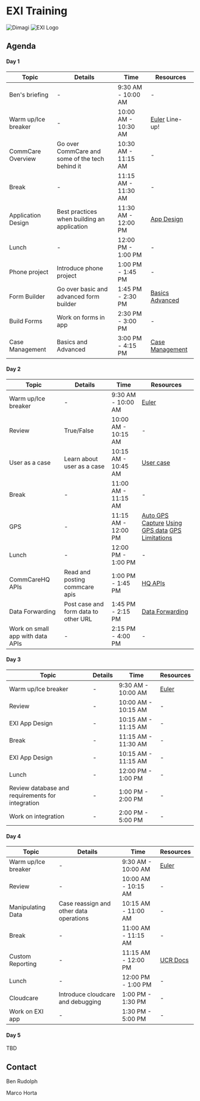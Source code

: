 # EXI Training

![Dimagi](https://media.licdn.com/media/p/5/005/030/05b/133f72a.png)
![EXI Logo](https://media.licdn.com/media/p/2/000/037/19b/32d4bf7.png)

## Agenda

#### Day 1

Topic | Details | Time | Resources
------------- | ------------- | ------------- | ------------
Ben's briefing  | - | 9:30 AM - 10:00 AM | -
Warm up/Ice breaker | - | 10:00 AM - 10:30 AM | [Euler](https://projecteuler.net/problem=14) Line-up!
CommCare Overview | Go over CommCare and some of the tech behind it | 10:30 AM - 11:15 AM | -
Break  | - | 11:15 AM - 11:30 AM | -
Application Design | Best practices when building an application | 11:30 AM - 12:00 PM | [App Design](https://confluence.dimagi.com/display/commcarepublic/Application+Building+Learning+Track#ApplicationBuildingLearningTrack-ApplicationDesign)
Lunch | - | 12:00 PM - 1:00 PM | -
Phone project | Introduce phone project | 1:00 PM - 1:45 PM | -
Form Builder | Go over basic and advanced form builder | 1:45 PM - 2:30 PM | [Basics](https://confluence.dimagi.com/display/commcarepublic/Application+Building+Learning+Track#ApplicationBuildingLearningTrack-FormBuilderBasics) [Advanced](https://confluence.dimagi.com/display/commcarepublic/Application+Building+Learning+Track#ApplicationBuildingLearningTrack-AdvancedFormBuilder)
Build Forms | Work on forms in app | 2:30 PM - 3:00 PM | -
Case Management | Basics and Advanced | 3:00 PM - 4:15 PM | [Case Management](https://confluence.dimagi.com/display/commcarepublic/Application+Building+Learning+Track#ApplicationBuildingLearningTrack-CaseManagement)

#### Day 2

Topic | Details | Time | Resources
------------- | ------------- | ------------- | ------------
Warm up/Ice breaker | - | 9:30 AM - 10:00 AM | [Euler](https://projecteuler.net/problem=17)
Review | True/False | 10:00 AM - 10:15 AM | -
User as a case | Learn about user as a case | 10:15 AM - 10:45 AM | [User case](https://confluence.dimagi.com/display/commcarepublic/User+Case)
Break  | - | 11:00 AM - 11:15 AM | -
GPS | - | 11:15 AM - 12:00 PM | [Auto GPS Capture](https://confluence.dimagi.com/display/commcarepublic/Automatic+GPS+Capture) [Using GPS data](https://confluence.dimagi.com/display/commcarepublic/Using+GPS+Data) [GPS Limitations](https://confluence.dimagi.com/display/commcarepublic/GPS+Limitations)
Lunch | - | 12:00 PM - 1:00 PM | -
CommCareHQ APIs | Read and posting commcare apis | 1:00 PM - 1:45 PM | [HQ APIs](https://confluence.dimagi.com/display/commcarepublic/CommCare+HQ+APIs)
Data Forwarding | Post case and form data to other URL | 1:45 PM - 2:15 PM | [Data Forwarding](https://confluence.dimagi.com/pages/viewpage.action?pageId=12224128)
Work on small app with data APIs | - | 2:15 PM - 4:00 PM | -

#### Day 3

Topic | Details | Time | Resources
------------- | ------------- | ------------- | ------------
Warm up/Ice breaker | - | 9:30 AM - 10:00 AM | [Euler](https://projecteuler.net/problem=24)
Review | - | 10:00 AM - 10:15 AM | -
EXI App Design | - | 10:15 AM - 11:15 AM | -
Break | - | 11:15 AM - 11:30 AM | -
EXI App Design | - | 10:15 AM - 11:15 AM | -
Lunch | - | 12:00 PM - 1:00 PM | -
Review database and requirements for integration | - | 1:00 PM - 2:00 PM | -
Work on integration | - | 2:00 PM - 5:00 PM | -

#### Day 4

Topic | Details | Time | Resources
------------- | ------------- | ------------- | ------------
Warm up/Ice breaker | - | 9:30 AM - 10:00 AM | [Euler](https://projecteuler.net/problem=43)
Review | - | 10:00 AM - 10:15 AM | -
Manipulating Data | Case reassign and other data operations | 10:15 AM - 11:00 AM | -
Break  | - | 11:00 AM - 11:15 AM | -
Custom Reporting | - | 11:15 AM - 12:00 PM | [UCR Docs](https://github.com/dimagi/commcare-hq/blob/master/corehq/apps/userreports/README.md)
Lunch | - | 12:00 PM - 1:00 PM | -
Cloudcare | Introduce cloudcare and debugging | 1:00 PM - 1:30 PM | -
Work on EXI app | - | 1:30 PM - 5:00 PM | -

#### Day 5

TBD

## Contact

Ben Rudolph

Marco Horta
